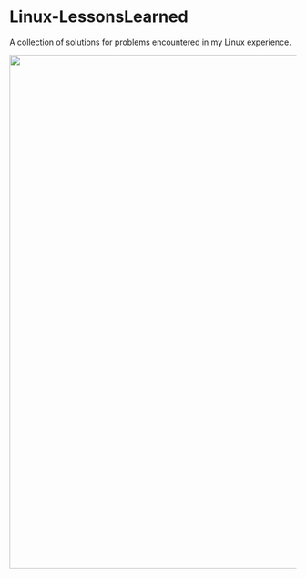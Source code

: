 # Linux-LessonsLearned
A collection of solutions for problems encountered in my Linux experience.

<p align="center">
  <img src="https://github.com/user-attachments/assets/579b02be-fab4-41da-8a69-fe2916025ed2" width="900rem"/>
</p>
